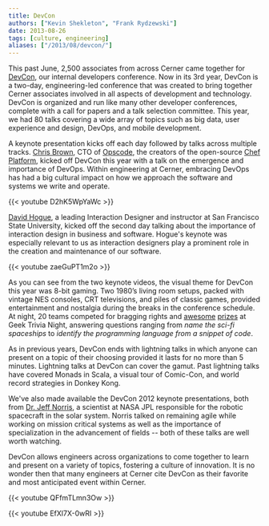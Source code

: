 ```yaml
---
title: DevCon
authors: ["Kevin Shekleton", "Frank Rydzewski"]
date: 2013-08-26
tags: [culture, engineering]
aliases: ["/2013/08/devcon/"] 
---
```


This past June, 2,500 associates from across Cerner came together for [DevCon](http://www.youtube.com/watch?v=cE0YoFg-hkE), our internal developers conference. Now in its 3rd year, DevCon is a two-day, engineering-led conference that was created to bring together Cerner associates involved in all aspects of development and technology. DevCon is organized and run like many other developer conferences, complete with a call for papers and a talk selection committee. This year, we had 80 talks covering a wide array of topics such as big data, user experience and design, DevOps, and mobile development.

A keynote presentation kicks off each day followed by talks across multiple tracks. [Chris Brown](https://twitter.com/skeptomai), CTO of [Opscode](http://www.opscode.com/), the creators of the open-source [Chef Platform](https://docs.chef.io/platform_overview/), kicked off DevCon this year with a talk on the emergence and importance of DevOps. Within engineering at Cerner, embracing DevOps has had a big cultural impact on how we approach the software and systems we write and operate.

{{< youtube D2hK5WpYaWc >}}

[David Hogue](http://davehogue.com/), a leading Interaction Designer and instructor at San Francisco State University, kicked off the second day talking about the importance of interaction design in business and software. Hogue's keynote was especially relevant to us as interaction designers play a prominent role in the creation and maintenance of our software.

{{< youtube zaeGuPT1m2o >}}

As you can see from the two keynote videos, the visual theme for DevCon this year was 8-bit gaming. Two 1980’s living room setups, packed with vintage NES consoles, CRT televisions, and piles of classic games, provided entertainment and nostalgia during the breaks in the conference schedule. At night, 20 teams competed for bragging rights and [awesome](http://en.wikipedia.org/wiki/Retro_Duo) [prizes](http://www.makeymakey.com/) at Geek Trivia Night, answering questions ranging from _name the sci-fi spaceships_ to _identify the programming language from a snippet of code_.

As in previous years, DevCon ends with lightning talks in which anyone can present on a topic of their choosing provided it lasts for no more than 5 minutes. Lightning talks at DevCon can cover the gamut. Past lightning talks have covered Monads in Scala, a visual tour of Comic-Con, and world record strategies in Donkey Kong.

We've also made available the DevCon 2012 keynote presentations, both from [Dr. Jeff Norris](http://drjeffnorris.com/), a scientist at NASA JPL responsible for the robotic spacecraft in the solar system. Norris talked on remaining agile while working on mission critical systems as well as the importance of specialization in the advancement of fields -- both of these talks are well worth watching.

DevCon allows engineers across organizations to come together to learn and present on a variety of topics, fostering a culture of innovation. It is no wonder then that many engineers at Cerner cite DevCon as their favorite and most anticipated event within Cerner.

{{< youtube QFfmTLmn3Ow >}}

{{< youtube EfXl7X-0wRI >}}
